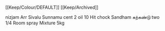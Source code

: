 [[Keep/Colour/DEFAULT]] [[Keep/Archived]] 

nizjam
Arr Sivalu
Sunnamu cent
2 oil 10 
Hit chock
Sandham
கற்கண்டு two 1/4
Room spray
Mixture 5kg





